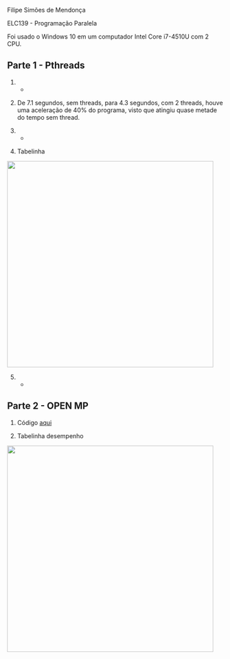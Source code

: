 Filipe Simões de Mendonça

ELC139 - Programação Paralela

Foi usado o Windows 10 em um computador Intel Core i7-4510U com 2 CPU.

## Parte 1 - Pthreads

1) -

2) De 7.1 segundos, sem threads, para 4.3 segundos, com 2 threads, houve uma aceleração de 40% do programa, visto que atingiu quase metade do tempo sem thread.

3) -

4) Tabelinha
<img src = "add link" width="480">

5) -

## Parte 2 - OPEN MP

1) Código [aqui](pasta/arquivo)

2) Tabelinha desempenho
<img src = "add link" width="480">
